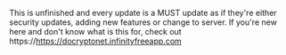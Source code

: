 This is unfinished and every update is a MUST update as if they're either security updates, adding new features or change to server. If you're new here and don't know what is this for, check out https://https://docryptonet.infinityfreeapp.com
